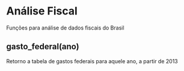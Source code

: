 # Análise Fiscal

Funções para análise de dados fiscais do Brasil

## gasto_federal(ano)

Retorno a tabela de gastos federais para aquele ano, a partir de 2013
